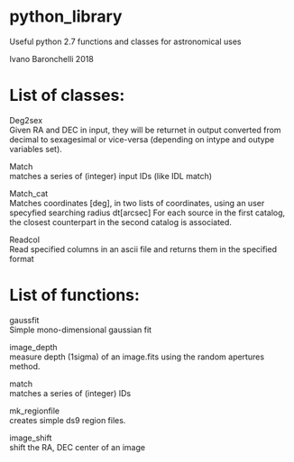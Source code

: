 # python_library
Useful python 2.7 functions and classes for astronomical uses

Ivano Baronchelli 2018


# List of classes:

Deg2sex    
Given RA and DEC in input, they will be returnet in output converted from decimal to sexagesimal or vice-versa (depending on intype and outype variables set).

Match     
matches a series of (integer) input IDs (like IDL match)

Match_cat     
Matches coordinates [deg], in two lists of coordinates, using an user specyfied searching radius dt[arcsec] For each source in the first catalog, the closest counterpart in the second catalog is associated.

Readcol     
Read specified columns in an ascii file and returns them in the specified format



# List of functions:

gaussfit     
Simple mono-dimensional gaussian fit

image_depth     
measure depth (1sigma) of an image.fits using the random apertures method. 

match     
matches a series of (integer) IDs

mk_regionfile     
creates simple ds9 region files. 

image_shift     
shift the RA, DEC center of an image

